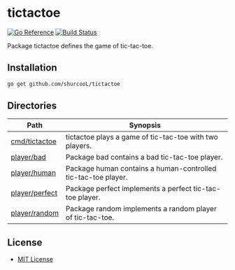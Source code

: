 tictactoe
=========

[![Go Reference](https://pkg.go.dev/badge/github.com/shurcooL/tictactoe.svg)](https://pkg.go.dev/github.com/shurcooL/tictactoe)
[![Build Status](https://travis-ci.org/shurcooL/tictactoe.svg?branch=master)](https://travis-ci.org/shurcooL/tictactoe)

Package tictactoe defines the game of tic-tac-toe.

Installation
------------

```bash
go get github.com/shurcooL/tictactoe
```

Directories
-----------

| Path                                                                              | Synopsis                                                      |
|-----------------------------------------------------------------------------------|---------------------------------------------------------------|
| [cmd/tictactoe](https://pkg.go.dev/github.com/shurcooL/tictactoe/cmd/tictactoe)   | tictactoe plays a game of tic-tac-toe with two players.       |
| [player/bad](https://pkg.go.dev/github.com/shurcooL/tictactoe/player/bad)         | Package bad contains a bad tic-tac-toe player.                |
| [player/human](https://pkg.go.dev/github.com/shurcooL/tictactoe/player/human)     | Package human contains a human-controlled tic-tac-toe player. |
| [player/perfect](https://pkg.go.dev/github.com/shurcooL/tictactoe/player/perfect) | Package perfect implements a perfect tic-tac-toe player.      |
| [player/random](https://pkg.go.dev/github.com/shurcooL/tictactoe/player/random)   | Package random implements a random player of tic-tac-toe.     |

License
-------

-	[MIT License](LICENSE)
